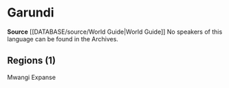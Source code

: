 ﻿---
id: '53'
name: Garundi
rarity: Uncommon
rus_type_level: null
source: '[[DATABASE/source/World Guide|World Guide]]'
trait:
- '[[DATABASE/trait/Uncommon|Uncommon]]'
type: Language

---
# Garundi

**Source** [[DATABASE/source/World Guide|World Guide]] 
No speakers of this language can be found in the Archives.

## Regions (1)

Mwangi Expanse